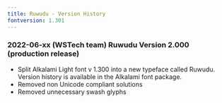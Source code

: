 ```yaml
---
title: Ruwudu - Version History
fontversion: 1.301
---
```


### 2022-06-xx (WSTech team) Ruwudu Version 2.000 (production release)
- Split Alkalami Light font v 1.300 into a new typeface called Ruwudu. Version history is available in the Alkalami font package.
- Removed non Unicode compliant solutions
- Removed unnecessary swash glyphs


